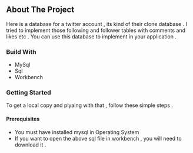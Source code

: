 ## About The Project

Here is a database for a twitter account , its kind of their clone database . I tried to implement those following and follower tables with comments and likes etc . You can use this database to implement in your application .

### Build With
- MySql
- Sql 
- Workbench

### Getting Started 
To get a local copy and plyaing with that , follow these simple steps .

#### Prerequisites
- You must have installed mysql in Operating System 
- If you want to open the above sql file in workbench , you will need to download it .
